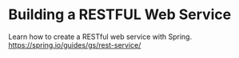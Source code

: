 # Building a RESTFUL Web Service
Learn how to create a RESTful web service with Spring.
<br>
https://spring.io/guides/gs/rest-service/
